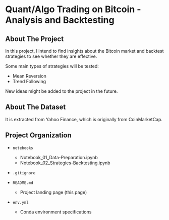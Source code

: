 # Quant/Algo Trading on Bitcoin - Analysis and Backtesting

## About The Project

In this project, I intend to find insights about the Bitcoin market and backtest strategies to see whether they are effective.

Some main types of strategies will be tested:
- Mean Reversion
- Trend Following

New ideas might be added to the project in the future.

## About The Dataset

It is extracted from Yahoo Finance, which is originally from CoinMarketCap.

## Project Organization

* `notebooks`
    - Notebook_01_Data-Preparation.ipynb
    - Notebook_02_Strategies-Backtesting.ipynb

* `.gitignore`

* `README.md`
    - Project landing page (this page)

* `env.yml`
    - Conda environment specifications